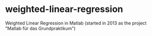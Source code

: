 # weighted-linear-regression
Weighted Linear Regression in Matlab (started in 2013 as the project "Matlab für das Grundpraktikum")
